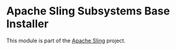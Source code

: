 # Apache Sling Subsystems Base Installer

This module is part of the [Apache Sling](https://sling.apache.org) project.
